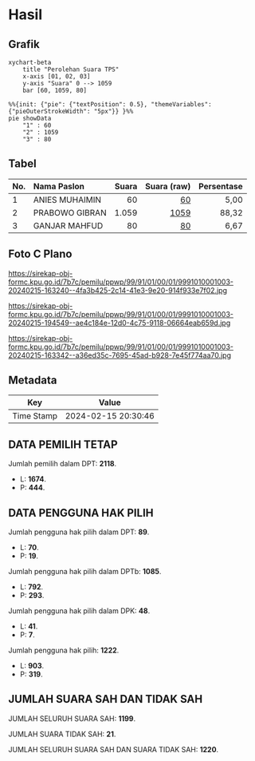 # Hasil

## Grafik

```mermaid
xychart-beta
    title "Perolehan Suara TPS"
    x-axis [01, 02, 03]
    y-axis "Suara" 0 --> 1059
    bar [60, 1059, 80]
```

```mermaid
%%{init: {"pie": {"textPosition": 0.5}, "themeVariables": {"pieOuterStrokeWidth": "5px"}} }%%
pie showData
    "1" : 60
    "2" : 1059
    "3" : 80
```

## Tabel

| No. | Nama Paslon    | Suara | Suara (raw) | Persentase |
|:--- |:-------------- | -----:| -----------:| ----------:|
| 1   | ANIES MUHAIMIN | 60    | [60][p-1]   | 5,00       |
| 2   | PRABOWO GIBRAN | 1.059 | [1059][p-2] | 88,32      |
| 3   | GANJAR MAHFUD  | 80    | [80][p-3]   | 6,67       |


[p-1]: https://github.com/gigit-pemilu/pemilu-2024-99-luar-negeri/blob/main/pilpres/hitung-suara/sub/99-luar-negeri/sub/91-phnom-penh-kamboja/sub/01-phnom-penh-kamboja/sub/0001-phnom-penh-kamboja/sub/003-ksk-002/sub/paslon-1.txt
[p-2]: https://github.com/gigit-pemilu/pemilu-2024-99-luar-negeri/blob/main/pilpres/hitung-suara/sub/99-luar-negeri/sub/91-phnom-penh-kamboja/sub/01-phnom-penh-kamboja/sub/0001-phnom-penh-kamboja/sub/003-ksk-002/sub/paslon-2.txt
[p-3]: https://github.com/gigit-pemilu/pemilu-2024-99-luar-negeri/blob/main/pilpres/hitung-suara/sub/99-luar-negeri/sub/91-phnom-penh-kamboja/sub/01-phnom-penh-kamboja/sub/0001-phnom-penh-kamboja/sub/003-ksk-002/sub/paslon-3.txt

## Foto C Plano

https://sirekap-obj-formc.kpu.go.id/7b7c/pemilu/ppwp/99/91/01/00/01/9991010001003-20240215-163240--4fa3b425-2c14-41e3-9e20-914f933e7f02.jpg

https://sirekap-obj-formc.kpu.go.id/7b7c/pemilu/ppwp/99/91/01/00/01/9991010001003-20240215-194549--ae4c184e-12d0-4c75-9118-06664eab659d.jpg

https://sirekap-obj-formc.kpu.go.id/7b7c/pemilu/ppwp/99/91/01/00/01/9991010001003-20240215-163342--a36ed35c-7695-45ad-b928-7e45f774aa70.jpg


## Metadata

| Key        | Value               |
| ---------- | ------------------- |
| Time Stamp | 2024-02-15 20:30:46 |


## DATA PEMILIH TETAP

Jumlah pemilih dalam DPT: **2118**.
 * L: **1674**.
 * P: **444**.

## DATA PENGGUNA HAK PILIH

Jumlah pengguna hak pilih dalam DPT: **89**.
 * L: **70**.
 * P: **19**.

Jumlah pengguna hak pilih dalam DPTb: **1085**.
 * L: **792**.
 * P: **293**.

Jumlah pengguna hak pilih dalam DPK: **48**.
 * L: **41**.
 * P: **7**.

Jumlah pengguna hak pilih: **1222**.
 * L: **903**.
 * P: **319**.

## JUMLAH SUARA SAH DAN TIDAK SAH

JUMLAH SELURUH SUARA SAH: **1199**.

JUMLAH SUARA TIDAK SAH: **21**.

JUMLAH SELURUH SUARA SAH DAN SUARA TIDAK SAH: **1220**.



